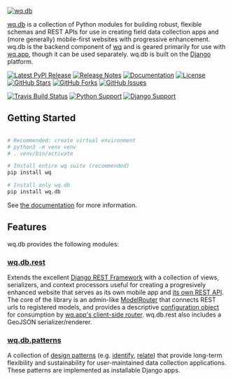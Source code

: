 [![wq.db](https://raw.github.com/wq/wq/master/images/256/wq.db.png)](https://wq.io/wq.db)

[wq.db](https://wq.io/wq.db) is a collection of Python modules for building robust, flexible schemas and REST APIs for use in creating field data collection apps and (more generally) mobile-first websites with progressive enhancement.  wq.db is the backend component of [wq] and is geared primarily for use with [wq.app], though it can be used separately.  wq.db is built on the [Django] platform.


[![Latest PyPI Release](https://img.shields.io/pypi/v/wq.db.svg)](https://pypi.python.org/pypi/wq.db)
[![Release Notes](https://img.shields.io/github/release/wq/wq.db.svg)](https://github.com/wq/wq.db/releases)
[![Documentation](https://img.shields.io/badge/Docs-0.8-blue.svg)](https://wq.io/wq.db)
[![License](https://img.shields.io/pypi/l/wq.db.svg)](https://wq.io/license)
[![GitHub Stars](https://img.shields.io/github/stars/wq/wq.db.svg)](https://github.com/wq/wq.db/stargazers)
[![GitHub Forks](https://img.shields.io/github/forks/wq/wq.db.svg)](https://github.com/wq/wq.db/network)
[![GitHub Issues](https://img.shields.io/github/issues/wq/wq.db.svg)](https://github.com/wq/wq.db/issues)

[![Travis Build Status](https://img.shields.io/travis/wq/wq.db/master.svg)](https://travis-ci.org/wq/wq.db)
[![Python Support](https://img.shields.io/pypi/pyversions/wq.db.svg)](https://pypi.python.org/pypi/wq.db)
[![Django Support](https://img.shields.io/badge/Django-1.8%2C%201.10%2C%201.11-blue.svg)](https://pypi.python.org/pypi/wq.db)

## Getting Started

```bash

# Recommended: create virtual environment
# python3 -m venv venv
# . venv/bin/activate

# Install entire wq suite (recommended)
pip install wq

# Install only wq.db
pip install wq.db
```

See [the documentation] for more information.

## Features

wq.db provides the following modules:

### [wq.db.rest]
Extends the excellent [Django REST Framework] with a collection of views, serializers, and context processors useful for creating a progresively enhanced website that serves as its own mobile app and [its own REST API].  The core of the library is an admin-like [ModelRouter] that connects REST urls to registered models, and provides a descriptive [configuration object] for consumption by [wq.app's client-side router].  wq.db.rest also includes a GeoJSON serializer/renderer.

### [wq.db.patterns]
A collection of [design patterns]&nbsp;(e.g. [identify], [relate]) that provide long-term flexibility and sustainability for user-maintained data collection applications.  These patterns are implemented as installable Django apps.

[wq]: https://wq.io
[Django]: https://www.djangoproject.com/
[the documentation]: https://wq.io/docs/
[wq.db.rest]: https://wq.io/docs/about-rest
[wq.app]: https://wq.io/wq.app
[its own REST API]: https://wq.io/docs/website-rest-api
[wq.app's client-side router]: https://wq.io/docs/app-js
[Django REST Framework]: http://django-rest-framework.org
[ModelRouter]: https://wq.io/docs/router
[configuration object]: https://wq.io/docs/config
[wq.db.patterns]: https://wq.io/docs/about-patterns
[design patterns]: https://wq.io/docs/about-patterns
[identify]: https://wq.io/docs/identify
[relate]: https://wq.io/docs/relate
